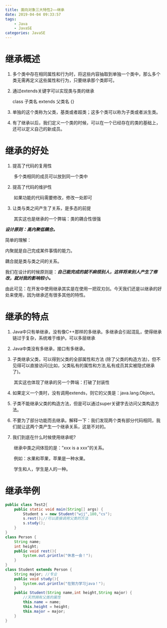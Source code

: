 ```yaml
---
title: 面向对象三大特性2——继承
date: 2019-04-04 09:33:57
tags:
	- Java
	- JavaSE
categories: JavaSE
---
```


# 继承概述

1. 多个类中存在相同属性和行为时，将这些内容抽取到单独一个类中，那么多个类无需再定义这些属性和行为，只要继承那个类即可。

2. 通过extends关键字可以实现类与类的继承

   class 子类名 extends 父类名 {}  

3. 单独的这个类称为父类，基类或者超类；这多个类可以称为子类或者派生类。

4. 有了继承以后，我们定义一个类的时候，可以在一个已经存在的类的基础上，还可以定义自己的新成员。

# 继承的好处

1. 提高了代码的复用性

   ​	多个类相同的成员可以放到同一个类中

2. 提高了代码的维护性

   ​	如果功能的代码需要修改，修改一处即可

3. 让类与类之间产生了关系，是多态的前提

   ​	其实这也是继承的一个弊端：类的耦合性很强

   

***设计原则：高内聚低耦合。***

  简单的理解：

  内聚就是自己完成某件事情的能力。

  耦合就是类与类之间的关系。

我们在设计的时候原则是：***自己能完成的就不麻烦别人，这样将来别人产生了修改，就对我的影响较小。***

由此可见：在开发中使用继承其实是在使用一把双刃剑。今天我们还是以继承的好处来使用，因为继承还有很多其他的特性。

# 继承的特点

1. Java中只有单继承，没有像C++那样的多继承。多继承会引起混乱，使得继承链过于复杂，系统难于维护。可以多层继承

2. Java中类没有多继承，接口有多继承。

3. 子类继承父类，可以得到父类的全部属性和方法 (除了父类的构造方法)，但不见得可以直接访问(比如，父类私有的属性和方法,私有成员其实被隐式继承了)。

   ​	其实这也体现了继承的另一个弊端：打破了封装性

4. 如果定义一个类时，没有调用extends，则它的父类是：java.lang.Object。

5. 子类不能继承父类的构造方法，但是可以通过super关键字去访问父类构造方法。

6. 不要为了部分功能而去继承。解释一下：我们发现两个类有部分代码相同，我们就让这两个类产生一个继承关系，这是不对的。

7. 我们到底在什么时候使用继承呢?

   ​	继承中类之间体现的是：”xxx is a xxx”的关系。

   ​	例如：水果和苹果，苹果是一种水果。

   ​                  学生和人，学生是人的一种。

# 继承举例

```java
public class Test2{
    public static void main(String[] args) {
        Student s = new Student("wjj",180,"cs");
        s.rest();//可以直接调用父类的方法
        s.study();
    }
}
class Person {
    String name;
    int height;
    public void rest(){
        System.out.println("休息一会！");
    }  
}
class Student extends Person {
    String major; //专业
    public void study(){
        System.out.println("在努力学习java！");
    }  
    public Student(String name,int height,String major) {
        //天然拥有父类的属性
        this.name = name;
        this.height = height;
        this.major = major;
    }
}
```

